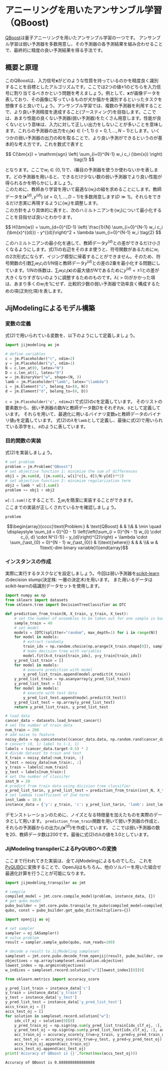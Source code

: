 # アニーリングを用いたアンサンブル学習（QBoost)

[QBoost](https://arxiv.org/abs/0811.0416)は量子アニーリングを用いたアンサンブル学習の一つです。
アンサンブル学習は弱い予測器を多数用意し、その予測器の各予測結果を組み合わせることで、最終的に精度の良い予測結果を得る手法です。

## 概要と原理

このQBoostは、入力信号$\bm{x}$がどのような性質を持っているのかを精度良く識別することを目標としたアルゴリズムです。ここでは2つの値$\pm 1$のどちらを入力信号に割り当てるべきかという問題を考えましょう。例として、$\bm{x}$が画像データを表しており、その画像に写っているものが犬か猫かを識別するといったタスクを想像すると良いでしょう。アンサンブル学習では、複数の予測器を利用することで、より良い予測精度を達成すること(ブースティング)を目指します。ここでは、あまり性能の良くない予測器(弱い予測器)をたくさん用意します。性能が良くないという意味は、入力に対して正しい出力をしないことが多いことを意味します。これらの予測器の出力を$c_i (\bm{x}) \in \{ -1, 1\} \ (i=0, 1, \dots, N-1)$とします。いくつかの弱い予測器の出力の和を取ることで、より良い予測ができるというのが基本的な考え方です。これを数式で表すと

$$
C(\bm{x}) 
= \mathrm{sgn} \left( \sum_{i=0}^{N-1} w_i c_i (\bm{x}) \right) \tag{1}
$$

となります。ここで$w_i \in \{0, 1\}$で、$i$番目の予測器を使うか使わないかを表します。どの予測器を用いると、できるだけ少ない数の弱い予測器でより良い性能が得られるかを明らかにしましょう。  
このために、教師あり学習を用いて最適な$\{w_i\}$の組を求めることにします。教師データを$(\bm{x}^{(d)}, y^{(d)}) \ (d= 0, 1, \dots, D-1)$を多数用意します($D \gg 1$)。それらをできるだけ忠実に再現するように$\{w_i\}$を調整します。  
この方針をより具体的に表すと、次のハミルトニアンを$\{w_i\}$について最小化することを目指せば良いとわかります。

$$
H(\bm{w}) 
= \sum_{d=0}^{D-1} \left( \frac{1}{N} \sum_{i=0}^{N-1} w_i c_i (\bm{x}^{(d)}) - y^{(d)}\right)^2 + \lambda \sum_{i=0}^{N-1} w_i \tag{2}
$$ 

このハミルトニアンの最小化を通して、教師データ$y^{(d)}$との差ができるだけ小さくなるようにします。式(1)の右辺をそのまま使うと、符号関数があるために$w_i$の2次形式にならず、イジング模型に帰着することができません。そのため、符号関数の引数$\sum_i w_i c_i$の$1/N$倍と教師データ$y^{(d)}$との差の2乗を最小化する問題にしています。$1/N$の係数は、$\sum_i w_i c_i(\bm{x})$の最大値が$N$であるために$y^{(d)}= \pm 1$との差が大きくなりすぎないのように調整するためのものです。$\lambda (>0)$がかかった項は、あまり多くの$w_i$を1にせず、比較的少数の弱い予測器で効率良く構成するための項(正則化項)を表します。

## JijModelingによるモデル構築

### 変数の定義

式(2)で用いられている変数を、以下のようにして定義しましょう。


```python
import jijmodeling as jm

# define variables
c = jm.Placeholder("c", ndim=2)
y = jm.Placeholder("y", ndim=1)
N = c.len_at(0, latex="N")
D = c.len_at(1, latex="D")
w = jm.BinaryVar("w", shape=(N, ))
lamb = jm.Placeholder("lamb", latex="\lambda")
i = jm.Element("i", belong_to=(0, N))
d = jm.Element("d", belong_to=(0, D))
```

`c = jm.Placeholder('c', ndim=2)`で式(2)の$c$を定義しています。
そのリストの要素数から、弱い予測器の数$N$と教師データ数$D$をそれぞれ`N, D`として定義しています。
それらを用いて、最適化に用いるバイナリ変数`w`と教師データのバイナリ値`y`を定義しています。
式(2)の$\lambda$を`lamb`として定義し、最後に式(2)で用いられている添字を`i, d`のように表しています。

### 目的関数の実装

式(2)を実装しましょう。


```python
# set problem
problem = jm.Problem("QBoost")
# set objective function 1: minimize the sum of differences
obj1 = jm.sum(d, (jm.sum(i, w[i]*c[i, d])/N-y[d])**2)
# set objective function 2: minimize regularization term
obj2 = lamb * w[:].sum()
problem += obj1 + obj2
```

`w[:].sum()`とすることで、$\sum_i w_i$を簡潔に実装することができます。  
ここまでの実装が正しくされているかを確認しましょう。


```python
problem
```




$$\begin{array}{cccc}\text{Problem:} & \text{QBoost} & & \\& & \min \quad \displaystyle \sum_{d = 0}^{D - 1} \left(\left(\sum_{i = 0}^{N - 1} w_{i} \cdot c_{i, d} \cdot N^{(-1)} - y_{d}\right)^{2}\right) + \lambda \cdot \sum_{\ast_{0} = 0}^{N - 1} w_{\ast_{0}} & \\\text{{where}} & & & \\& w & 1\text{-dim binary variable}\\\end{array}$$



### インスタンスの作成

実際に実行するタスクなどを設定しましょう。今回は弱い予測器を[scikit-learn](https://scikit-learn.org/stable/)のdecision stump(決定株: 一層の決定木)を用います。
また用いるデータはscikit-learnの癌識別データセットを使用します。


```python
import numpy as np
from sklearn import datasets
from sklearn.tree import DecisionTreeClassifier as DTC

def prediction_from_train(N, X_train, y_train, X_test):
    # set the number of ensembles to be taken out for one sample in bootstrap sampling
    sample_train = 40
    # set model
    models = [DTC(splitter="random", max_depth=1) for i in range(N)]
    for model in models:
        # extract randomly
        train_idx = np.random.choice(np.arange(X_train.shape[0]), sample_train)
        # make decision tree with variables
        model.fit(X=X_train[train_idx], y=y_train[train_idx])
    y_pred_list_train = []
    for model in models:
        # execute prediction with model
        y_pred_list_train.append(model.predict(X_train))
    y_pred_list_train = np.asanyarray(y_pred_list_train)
    y_pred_list_test = []
    for model in models:
        # execute with test data
        y_pred_list_test.append(model.predict(X_test))
    y_pred_list_test = np.array(y_pred_list_test)
    return y_pred_list_train, y_pred_list_test

# load data
cancer_data = datasets.load_breast_cancer()
# set the number of train data
num_train = 200
# add noise to feature
noisy_data = np.concatenate((cancer_data.data, np.random.rand(cancer_data.data.shape[0], 30)), axis=1)
# convert (0, 1) label to (-1, 1)
labels = (cancer_data.target-0.5) * 2
# divide dataset to train and test
X_train = noisy_data[:num_train, :]
X_test = noisy_data[num_train:, :]
y_train = labels[:num_train]
y_test = labels[num_train:]
# set the number of classifer
inst_N = 20
# predict from train data using dicision tree classifier
y_pred_list_tarin, y_pred_list_test = prediction_from_train(inst_N, X_train, y_train, X_test)
# set lambda (coefficient of 2nd term)
inst_lamb = 10.0
instance_data = {'y': y_train, 'c': y_pred_list_tarin, 'lamb': inst_lamb, 'y_train': y_train, 'y_test': y_test, 'y_pred_list_test': y_pred_list_test}
```

デモンストレーションのために、ノイズとなる特徴量を加えたものを実際のデータとして用います。
`prediction_from_train`関数を用いて弱い予測器の作成と、それらの予測器からの出力$c_i (\bm{x}^{(d)})$を作成しています。
ここでは弱い予測器の数を20、教師データ数は200です。最後に式(2)の$\lambda$の値を3.0としています。

### JijModeling transpilerによるPyQUBOへの変換

ここまで行われてきた実装は、全てJijModelingによるものでした。
これを[PyQUBO](https://pyqubo.readthedocs.io/en/latest/)に変換することで、OpenJijはもちろん、他のソルバーを用いた組合せ最適化計算を行うことが可能になります。


```python
import jijmodeling_transpiler as jmt

# compile
compiled_model = jmt.core.compile_model(problem, instance_data, {})
# get qubo model
pubo_builder = jmt.core.pubo.transpile_to_pubo(compiled_model=compiled_model, relax_method=jmt.core.pubo.RelaxationMethod.AugmentedLagrangian)
qubo, const = pubo_builder.get_qubo_dict(multipliers={})
```




```python
import openjij as oj

# set sampler
sampler = oj.SASampler()
# solve problem
result = sampler.sample_qubo(qubo, num_reads=100)
```


```python
# decode a result to JijModeling sampleset
sampleset = jmt.core.pubo.decode_from_openjij(result, pubo_builder, compiled_model)
objectives = np.array(sampleset.evaluation.objective)
lowest_index = np.argmin(objectives)
w_indices = sampleset.record.solution["w"][lowest_index][0][0]
```


```python
from sklearn.metrics import accuracy_score

y_pred_list_train = instance_data['c']
y_train = instance_data['y_train']
y_test = instance_data['y_test']
y_pred_list_test = instance_data['y_pred_list_test']
accs_train_oj = []
accs_test_oj = []
for solution in sampleset.record.solution["w"]:
    idx_clf_oj = solution[0][0]
    y_pred_train_oj = np.sign(np.sum(y_pred_list_train[idx_clf_oj, :], axis=0))
    y_pred_test_oj = np.sign(np.sum(y_pred_list_test[idx_clf_oj, :], axis=0))
    acc_train_oj = accuracy_score(y_true=y_train, y_pred=y_pred_train_oj)
    acc_test_oj = accuracy_score(y_true=y_test, y_pred=y_pred_test_oj)
    accs_train_oj.append(acc_train_oj)
    accs_test_oj.append(acc_test_oj)    
print('Accuracy of QBoost is {}'.format(max(accs_test_oj)))
```

    Accuracy of QBoost is 0.8888888888888888

